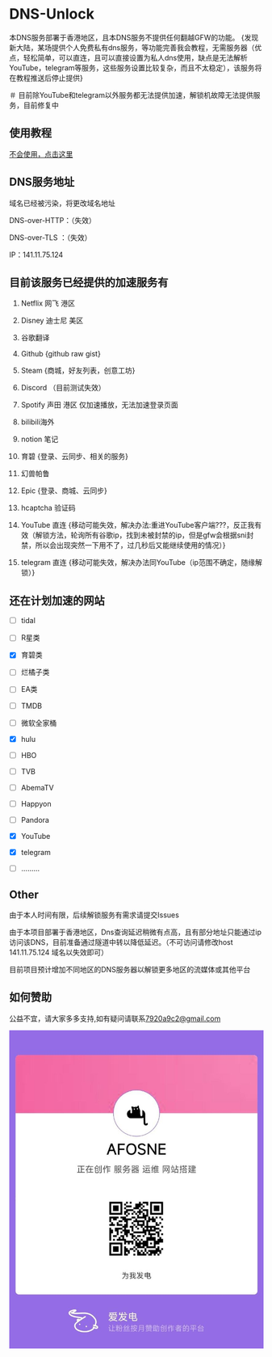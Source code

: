 # DNS-Unlock

本DNS服务部署于香港地区，且本DNS服务不提供任何翻越GFW的功能。
{发现新大陆，某场提供个人免费私有dns服务，等功能完善我会教程，无需服务器（优点，轻松简单，可以直连，且可以直接设置为私人dns使用，缺点是无法解析YouTube，telegram等服务，这些服务设置比较复杂，而且不太稳定），该服务将在教程推送后停止提供}

＃ 目前除YouTube和telegram以外服务都无法提供加速，解锁机故障无法提供服务，目前修复中

## 使用教程

[不会使用，点击这里](/tutorial.md)

## DNS服务地址
域名已经被污染，将更改域名地址

DNS-over-HTTP：（失效） 

DNS-over-TLS ：（失效）

IP：141.11.75.124



## 目前该服务已经提供的加速服务有

1. Netflix 网飞 港区 

2. Disney 迪士尼 美区 

3. 谷歌翻译

4. Github {github raw gist}

5. Steam {商城，好友列表，创意工坊} 

6. Discord （目前测试失效）

7. Spotify 声田 港区 仅加速播放，无法加速登录页面

8. bilibili海外 

9. notion 笔记

10. 育碧 {登录、云同步、相关的服务}

11. 幻兽帕鲁

12. Epic {登录、商城、云同步}

13. hcaptcha 验证码

14. YouTube 直连 {移动可能失效，解决办法:重进YouTube客户端???，反正我有效（解锁方法，轮询所有谷歌ip，找到未被封禁的ip，但是gfw会根据sni封禁，所以会出现突然一下用不了，过几秒后又能继续使用的情况）}

15. telegram 直连 {移动可能失效，解决办法同YouTube（ip范围不确定，随缘解锁）}


    

## 还在计划加速的网站

- [ ] tidal
- [ ] R星类
- [x] 育碧类
- [ ] 烂橘子类
- [ ] EA类
- [ ] TMDB
- [ ] 微软全家桶
- [x] hulu
- [ ] HBO
- [ ] TVB
- [ ] AbemaTV
- [ ] Happyon
- [ ] Pandora
- [x] YouTube
- [x] telegram
- [ ] .........



## Other

由于本人时间有限，后续解锁服务有需求请提交Issues

由于本项目部署于香港地区，Dns查询延迟稍微有点高，且有部分地址只能通过ip访问该DNS，目前准备通过隧道中转以降低延迟。（不可访问请修改host 141.11.75.124 域名以失效即可）

目前项目预计增加不同地区的DNS服务器以解锁更多地区的流媒体或其他平台

## 如何赞助

公益不宜，请大家多多支持,如有疑问请联系[7920a9c2@gmail.com](mailto:7920a9c2@gmail.com) 

![爱发电](/img/afd.jpg)
